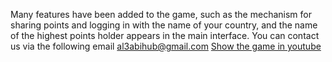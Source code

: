 Many features have been added to the game, such as the mechanism for sharing points and logging in with the name of your country, and the name of the highest points holder appears in the main interface. You can contact us via the following email
al3abihub@gmail.com
[Show the game in youtube ](https://www.youtube.com/shorts/j3PbYIFsS20)